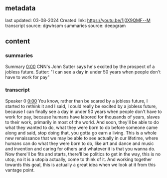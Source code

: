 ## metadata
last updated: 03-08-2024 Created
link: https://youtu.be/1j0X9QMF--M
transcript source: dgwhspm
summaries source: deepgram

## content

### summaries

Summary  [0:00](https://youtu.be/1j0X9QMF--M&t=0)
CNN's John Sutter says he's excited by the prospect of a jobless future. Sutter: "I can see a day in under 50 years when people don't have to work for pay"

### transcript

Speaker 0  [0:00](https://youtu.be/1j0X9QMF--M&t=0)
You know, rather than be scared by a jobless future, I started to rethink it and I said, I could really be excited by a jobless future, because I can finally see a day in under 50 years when people don't have to work for pay, because humans have labored for thousands of years, slaves to their work, primarily in most of the world. And soon, they'll be able to do what they wanted to do, what they were born to do before someone came along and said, stop doing that, you gotta go earn a living. This is a whole new renaissance that we may be able to see actually in our lifetime, where humans can do what they were born to do, like art and dance and music and invention and caring for others and whatever it is that you wanna do. Now there'll be fits and starts, there'll be politics to get in the way, this is no utop, no it is a utopia actually, come to think of it. And working together towards this goal, this is actually a great idea when we look at it from this vantage point.

